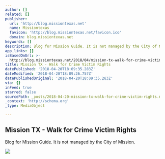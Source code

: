 ```yaml
---
author: []
related: []
publisher:
  url: 'http://blog.missiontexas.net'
  name: Missiontexas
  favicon: 'http://blog.missiontexas.net/favicon.ico'
  domain: blog.missiontexas.net
keywords: []
description: Blog for Mission Guide. It is not managed by the City of Mission.
app_links: []
isBasedOnUrl: >-
  http://blog.missiontexas.net/2018/04/mission-tx-walk-for-crime-victim-rights.html
title: Mission TX - Walk for Crime Victim Rights
datePublished: '2018-04-20T18:09:35.283Z'
dateModified: '2018-04-20T18:09:26.757Z'
datePublishedOriginal: '2018-04-20T18:09:35.283Z'
via: {}
inFeed: true
starred: false
sourcePath: _posts/2018-04-20-mission-tx-walk-for-crime-victim-rights.md
_context: 'http://schema.org'
_type: MediaObject

---
```

<article style=""><h1>Mission TX - Walk for Crime Victim Rights</h1><p>Blog for Mission Guide. It is not managed by the City of Mission.</p><img src="https://lh5.googleusercontent.com/proxy/TFp7s2fe8uGDpmtdeqOLZgSNFHFlXVMhpEHu5p9dAsVOcM5Izv1VKb1xuUCgkXynA_dqRau6iCqytGVs8ufQEOvxwxk=w1200-h630-n-k-no-nu" /></article>